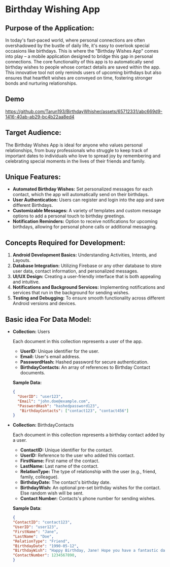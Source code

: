 # Birthday Wishing App

## Purpose of the Application:
In today's fast-paced world, where personal connections are often overshadowed by the bustle of daily life, it's easy to overlook special occasions like birthdays. This is where the "Birthday Wishes App" comes into play – a mobile application designed to bridge this gap in personal connections. The core functionality of this app is to automatically send birthday wishes to people whose contact details are saved within the app. This innovative tool not only reminds users of upcoming birthdays but also ensures that heartfelt wishes are conveyed on time, fostering stronger bonds and nurturing relationships.

## Demo
https://github.com/Tarun193/BirthdayWhisher/assets/65712331/abc669d9-1416-40ab-ab29-bc4b22aa8ed4
## Target Audience:
The Birthday Wishes App is ideal for anyone who values personal relationships, from busy professionals who struggle to keep track of important dates to individuals who love to spread joy by remembering and celebrating special moments in the lives of their friends and family.

## Unique Features:
- **Automated Birthday Wishes:** Set personalized messages for each contact, which the app will automatically send on their birthdays.
- **User Authentication:** Users can register and login into the app and save different Birthdays.
- **Customizable Messages:** A variety of templates and custom message options to add a personal touch to birthday greetings.
- **Notification Reminders:** Option to receive notifications for upcoming birthdays, allowing for personal phone calls or additional messaging.

## Concepts Required for Development:
1.	**Android Development Basics:** Understanding Activities, Intents, and Layouts.
2.	**Database Integration:** Utilizing Firebase or any other database to store user data, contact information, and personalized messages.
3.	**UI/UX Design:** Creating a user-friendly interface that is both appealing and intuitive.
4.	**Notifications and Background Services:** Implementing notifications and services that run in the background for sending wishes.
5.	**Testing and Debugging:** To ensure smooth functionality across different Android versions and devices.


## Basic idea For Data Model:
- **Collection:** Users
  
  Each document in this collection represents a user of the app.
  - **UserID:** Unique identifier for the user.
  - **Email:** User's email address.
  - **PasswordHash:** Hashed password for secure authentication.
  - **BirthdayContacts:** An array of references to Birthday Contact documents.

  **Sample Data:**
    ```JSON
    {
      "UserID": "user123",
      "Email": "john.doe@example.com",
      "PasswordHash": "hashedpassword123",
       "BirthdayContacts": ["contact123", "contact456"]
    }
    ```

- **Collection:** BirthdayContacts
  
  Each document in this collection represents a birthday contact added by a user.
  - **ContactID:** Unique identifier for the contact.
  - **UserID:** Reference to the user who added this contact.
  - **FirstName:** First name of the contact.
  - **LastName:** Last name of the contact.
  - **RelationType:** The type of relationship with the user (e.g., friend, family, colleague).
  - **BirthdayDate:** The contact's birthday date.
  - **BirthdayWish:** An optional pre-set birthday wishes for the contact. Else random wish will be sent.
  - **Contact Number:** Contacts's phone number for sending wishes.
  
  **Sample Data**:
  ```JSON
  {
  "ContactID": "contact123",
  "UserID": "user123",
  "FirstName": "Jane",
  "LastName": "Doe",
  "RelationType": "Friend",
  "BirthdayDate": "1990-05-12",
  "BirthdayWish": "Happy Birthday, Jane! Hope you have a fantastic day!",
  "ContactNumber": 1234567890,
  }
  ```



